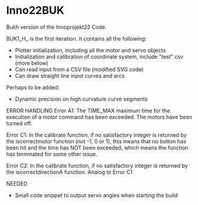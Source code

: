 # Inno22BUK
Bukh version of the Innoprojekt22 Code.

BUK1_H_ is the first iteration. It contains all the following:
- Plotter initialization, including all the motor and servo objects
- Initialization and calibration of coordinate system, include "test" csv (more below)
- Can read input from a CSV file (modified SVG code)
- Can draw straight line input curves and arcs

Perhaps to be added:
- Dynamic precision on high curvature curve segments

ERROR HANDLING
Error A1: The TIME_MAX maximum time for the execution of a motor command has been exceeded. The motors have been turned off.

Error C1: In the calibrate function, if no satisfactory integer is returned by the iscorrectmotor function (not -1, 0 or 1), this means that no button has been hit and the time has NOT been exceeded, which means the function has terminated for some other issue.

Error C2: In the calibrate function, if no satisfactory integer is returned by the iscorrectdirectionA function. Analog to Error C1

NEEDED
- Small code snippet to output servo angles when starting the build